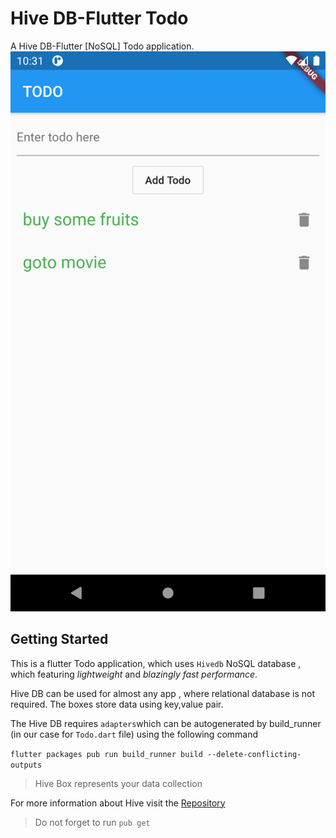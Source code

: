# Hive DB-Flutter Todo

A Hive DB-Flutter [NoSQL] Todo application.
<img src="Screenshot_1604379685.png" width=550>

## Getting Started

This is a flutter Todo application, which uses `Hivedb` NoSQL database , which featuring *lightweight* and *blazingly fast performance*.

Hive DB can be used for almost any app , where relational database is not required. The boxes store data using key,value pair. 

The Hive DB requires `adapters`which can be autogenerated by build_runner (in our case for `Todo.dart` file) using the following command

`` flutter packages pub run build_runner build --delete-conflicting-outputs ``

> Hive Box represents your data collection

For more information about Hive visit the [Repository](https://github.com/hivedb/hive)

> Do not forget to run ``pub get``
